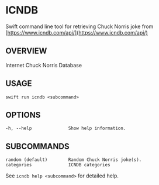 # ICNDB

Swift command line tool for retrieving Chuck Norris joke from [https://www.icndb.com/api/](https://www.icndb.com/api/)

## OVERVIEW

Internet Chuck Norris Database

## USAGE

    swift run icndb <subcommand>

## OPTIONS
    
    -h, --help              Show help information.

## SUBCOMMANDS

    random (default)        Random Chuck Norris joke(s).
    categories              ICNDB categories

See `icndb help <subcommand>` for detailed help.